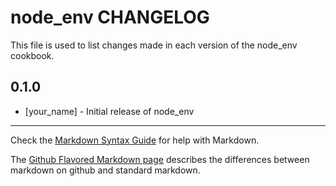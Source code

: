 node_env CHANGELOG
==================

This file is used to list changes made in each version of the node_env cookbook.

0.1.0
-----
- [your_name] - Initial release of node_env

- - -
Check the [Markdown Syntax Guide](http://daringfireball.net/projects/markdown/syntax) for help with Markdown.

The [Github Flavored Markdown page](http://github.github.com/github-flavored-markdown/) describes the differences between markdown on github and standard markdown.
